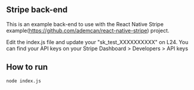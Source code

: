 ## Stripe back-end

This is an example back-end to use with the React Native Stripe example(https://github.com/ademcan/react-native-stripe) project.

Edit the index.js file and update your "sk_test_XXXXXXXXXX" on L24.
You can find your API keys on your Stripe Dashboard > Developers > API keys

## How to run

```
node index.js
```